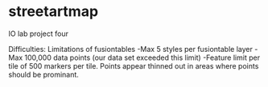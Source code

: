 streetartmap
============

IO lab project four

Difficulties:
Limitations of fusiontables
-Max 5 styles per fusiontable layer
-Max 100,000 data points (our data set exceeded this limit)
-Feature limit per tile of 500 markers per tile.  Points appear thinned out in areas where points should be prominant.

